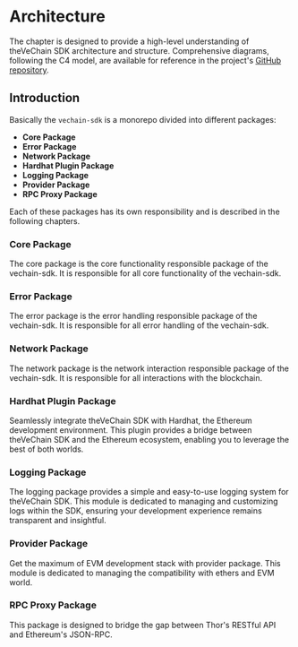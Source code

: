 # Architecture

The chapter is designed to provide a high-level understanding of theVeChain SDK architecture and structure. 
Comprehensive diagrams, following the C4 model, are available for reference in the project's [GitHub repository](https://github.com/vechain/vechain-sdk-js/tree/main/docs/diagrams/architecture).

## Introduction

Basically the `vechain-sdk` is a monorepo divided into different packages:

- **Core Package**
- **Error Package**
- **Network Package**
- **Hardhat Plugin Package**
- **Logging Package**
- **Provider Package**
- **RPC Proxy Package**


Each of these packages has its own responsibility and is described in the following chapters.

### Core Package
The core package is the core functionality responsible package of the vechain-sdk.
It is responsible for all core functionality of the vechain-sdk.

### Error Package
The error package is the error handling responsible package of the vechain-sdk.
It is responsible for all error handling of the vechain-sdk.

### Network Package
The network package is the network interaction responsible package of the vechain-sdk.
It is responsible for all interactions with the blockchain.

### Hardhat Plugin Package
Seamlessly integrate theVeChain SDK with Hardhat, the Ethereum development environment. 
This plugin provides a bridge between theVeChain SDK and the Ethereum ecosystem, enabling you to leverage the best of both worlds.

### Logging Package
The logging package provides a simple and easy-to-use logging system for theVeChain SDK. 
This module is dedicated to managing and customizing logs within the SDK, ensuring your development experience remains transparent and insightful.

### Provider Package
Get the maximum of EVM development stack with provider package. 
This module is dedicated to managing the compatibility with ethers and EVM world.

### RPC Proxy Package
This package is designed to bridge the gap between Thor's RESTful API and Ethereum's JSON-RPC.
